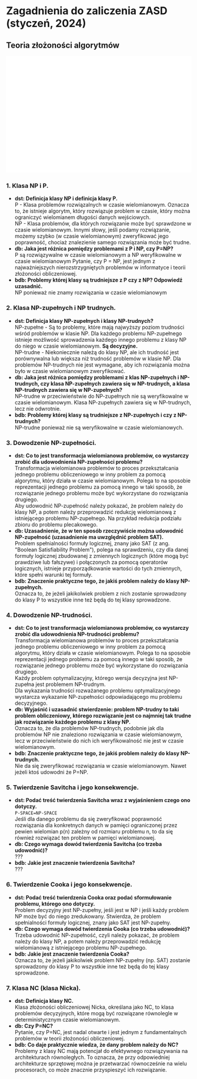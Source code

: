 # Zagadnienia do zaliczenia ZASD (styczeń, 2024)
## Teoria złożoności algorytmów
![Klasy problemów](img/problems_comparision.png)
### 1. Klasa NP i P.
- **dst: Definicja klasy NP i definicja klasy P.<br />**
P - Klasa problemów rozwiązalnych w czasie wielomianowym. Oznacza to, że istnieje algorytm, który rozwiązuje problem w czasie, który można ograniczyć wielomianem długości danych wejściowych.<br />
NP - Klasa problemów, dla których rozwiązanie może być sprawdzone w czasie wielomianowym. Innymi słowy, jeśli podamy rozwiązanie, możemy szybko (w czasie wielomianowym) zweryfikować jego poprawność, chociaż znalezienie samego rozwiązania może być trudne.
- **db: Jaka jest różnica pomiędzy problemami z P i NP, czy P=NP?<br />**
P są rozwiązywalne w czasie wielomianowym a NP weryfikowalne w czasie wielomianowym
Pytanie, czy P = NP, jest jednym z najważniejszych nierozstrzygniętych problemów w informatyce i teorii złożoności obliczeniowej.
- **bdb: Problemy której klasy są trudniejsze z P czy z NP? Odpowiedź uzasadnić.<br />**
NP ponieważ nie znamy rozwiązania w czasie wielomianowym
### 2. Klasa NP-zupełnych i NP trudnych.
- **dst: Definicja klasy NP-zupełnych i klasy NP-trudnych?<br />**
NP-zupełne - Są to problemy, które mają najwyższy poziom trudności wśród problemów w klasie NP. Dla każdego problemu NP-zupełnego istnieje możliwość sprowadzenia każdego innego problemu z klasy NP do niego w czasie wielomianowym. **Są decyzyjne.** <br />
NP-trudne - Niekoniecznie należą do klasy NP, ale ich trudność jest porównywalna lub większa niż trudność problemów w klasie NP. Dla problemów NP-trudnych nie jest wymagane, aby ich rozwiązania można było w czasie wielomianowym zweryfikować.
- **db: Jaka jest różnica pomiędzy problemami z klas NP-zupełnych i NP-trudnych, czy klasa NP-zupełnych zawiera się w NP-trudnych, a klasa NP-trudnych zawiera się w NP-zupełnych?<br />**
NP-trudne w przeciwieństwie do NP-zupełnych nie są weryfikowalne w czasie wielomianowym. Klasa NP-zupełnych zawiera się w NP-trudnych, lecz nie odwrotnie.
- **bdb: Problemy której klasy są trudniejsze z NP-zupełnych i czy z NP-trudnych?<br />**
NP-trudne ponieważ nie są weryfikowalne w czasie wielomianowych.
### 3. Dowodzenie NP-zupełności.
- **dst: Co to jest transformacja wielomianowa problemów, co wystarczy zrobić dla udowodnienia NP-zupełności problemu?<br />**
Transformacja wielomianowa problemów to proces przekształcania jednego problemu obliczeniowego w inny problem za pomocą algorytmu, który działa w czasie wielomianowym. Polega to na sposobie reprezentacji jednego problemu za pomocą innego w taki sposób, że rozwiązanie jednego problemu może być wykorzystane do rozwiązania drugiego.<br />
Aby udowodnić NP-zupełność należy pokazać, że problem należy do klasy NP, a potem należy przeprowadzić redukcję wielomianową z istniejącego problemu NP-zupełnego. Na przykład redukcja podziału zbioru do problemu plecakowego.
- **db: Uzasadnienie, że w ten sposób rzeczywiście można udowodnić NP-zupełność (uzasadnienie ma uwzględnić problem SAT).<br />**
Problem spełnialności formuły logicznej, znany jako SAT (z ang. "Boolean Satisfiability Problem"), polega na sprawdzeniu, czy dla danej formuły logicznej zbudowanej z zmiennych logicznych (które mogą być prawdziwe lub fałszywe) i połączonych za pomocą operatorów logicznych, istnieje przyporządkowanie wartości do tych zmiennych, które spełni warunki tej formuły.
- **bdb: Znaczenie praktyczne tego, że jakiś problem należy do klasy NP-zupełnych.<br />**
Oznacza to, że jeżeli jakikolwiek problem z nich zostanie sprowadzony do klasy P to wszystkie inne też będą do tej klasy sprowadzone.
### 4. Dowodzenie NP-trudności.
- **dst: Co to jest transformacja wielomianowa problemów, co wystarczy zrobić dla udowodnienia NP-trudności problemu?<br />**
Transformacja wielomianowa problemów to proces przekształcania jednego problemu obliczeniowego w inny problem za pomocą algorytmu, który działa w czasie wielomianowym. Polega to na sposobie reprezentacji jednego problemu za pomocą innego w taki sposób, że rozwiązanie jednego problemu może być wykorzystane do rozwiązania drugiego.<br />
Każdy problem optymalizacyjny, którego wersja decyzyjna jest
NP-zupełna jest problemem NP-trudnym.<br />
Dla wykazania trudności rozważanego problemu
optymalizacyjnego wystarcza wykazanie NP-zupełności
odpowiadającego mu problemu decyzyjnego. 
- **db: Wyjaśnić i uzasadnić stwierdzenie: problem NP-trudny to taki problem obliczeniowy, którego rozwiązanie jest co najmniej tak trudne jak rozwiązanie każdego problemu z klasy NP.<br />**
Oznacza to, że dla problemów NP-trudnych, podobnie jak dla problemów NP nie znaleziono rozwiązania w czasie wielomianowym, lecz w przeciwieństwie do nich ich weryfikowalność nie jest w czasie wielomianowym.
- **bdb: Znaczenie praktyczne tego, że jakiś problem należy do klasy NP-trudnych.<br />**
Nie da się zweryfikować rozwiązania w czasie wielomianowym. Nawet jeżeli ktoś udowodni że P=NP.
### 5. Twierdzenie Savitcha i jego konsekwencje.
- **dst: Podać treść twierdzenia Savitcha wraz z wyjaśnieniem czego ono dotyczy.<br />**
`P-SPACE=NP-SPACE`<br />
Jeśli dla danego problemu da się zweryfikować poprawność
rozwiązania dla konkretnych danych w pamięci ograniczonej
przez pewien wielomian p(n) zależny od rozmiaru problemu
n, to da się również rozwiązać ten problem w pamięci
wielomianowej.
- **db: Czego wymaga dowód twierdzenia Savitcha (co trzeba udowodnić)?<br />**
???
- **bdb: Jakie jest znaczenie twierdzenia Savitcha?<br />**
???
### 6. Twierdzenie Cooka i jego konsekwencje.
- **dst: Podać treść twierdzenia Cooka oraz podać sformułowanie problemu, którego ono dotyczy.<br />**
Problem decyzyjny jest NP-zupełny, jeśli jest w NP i jeśli każdy problem NP może być do niego zredukowany. Stwierdza, że problem spełnialności formuły logicznej, znany jako SAT jest NP-zupełny.
- **db: Czego wymaga dowód twierdzenia Cooka (co trzeba udowodnić)?<br />**
Trzeba udowodnić NP-zupełność, czyli należy pokazać, że problem należy do klasy NP, a potem należy przeprowadzić redukcję wielomianową z istniejącego problemu NP-zupełnego.
- **bdb: Jakie jest znaczenie twierdzenia Cooka?<br />**
Oznacza to, że jeżeli jakikolwiek problem NP-zupełny (np. SAT) zostanie sprowadzony do klasy P to wszystkie inne też będą do tej klasy sprowadzone.
### 7. Klasa NC (klasa Nicka).
- **dst: Definicja klasy NC.<br />**
Klasa złożoności obliczeniowej Nicka, określana jako NC, to klasa problemów decyzyjnych, które mogą być rozwiązane równolegle w deterministycznym czasie wielomianowym.
- **db: Czy P=NC?<br />**
Pytanie, czy P=NC, jest nadal otwarte i jest jednym z fundamentalnych problemów w teorii złożoności obliczeniowej.
- **bdb: Co daje praktycznie wiedza, że dany problem należy do NC?<br />**
Problemy z klasy NC mają potencjał do efektywnego rozwiązywania na architekturach równoległych. To oznacza, że przy odpowiedniej architekturze sprzętowej można je przetwarzać równocześnie na wielu procesorach, co może znacznie przyspieszyć ich rozwiązanie.
